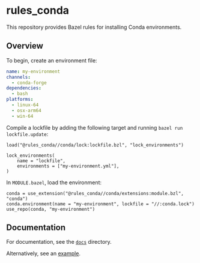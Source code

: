 # rules_conda

This repository provides Bazel rules for installing Conda environments.

## Overview

To begin, create an environment file:
```yaml
name: my-environment
channels:
  - conda-forge
dependencies:
  - bash
platforms:
  - linux-64
  - osx-arm64
  - win-64
```

Compile a lockfile by adding the following target and running `bazel run lockfile.update`:

```starlark
load("@rules_conda//conda/lock:lockfile.bzl", "lock_environments")

lock_environments(
    name = "lockfile",
    environments = ["my-environment.yml"],
)
```

In `MODULE.bazel`, load the environment:
```starlark
conda = use_extension("@rules_conda//conda/extensions:module.bzl", "conda")
conda.environment(name = "my-environment", lockfile = "//:conda.lock")
use_repo(conda, "my-environment")
```

## Documentation

For documentation, see the [`docs`](docs/) directory.

Alternatively, see an [example](example/).
